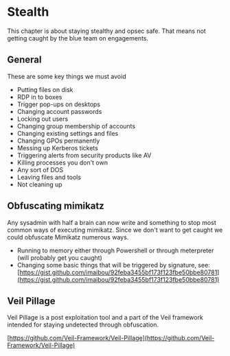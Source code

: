 # Stealth

This chapter is about staying stealthy and opsec safe. That means not getting caught by the blue team on engagements.

## General
These are some key things we must avoid

* Putting files on disk
* RDP in to boxes
* Trigger pop-ups on desktops
* Changing account passwords
* Locking out users
* Changing group membership of accounts
* Changing existing settings and files
* Changing GPOs permanently
* Messing up Kerberos tickets
* Triggering alerts from security products like AV
* Killing processes you don't own
* Any sort of DOS
* Leaving files and tools
* Not cleaning up


    



## Obfuscating mimikatz

Any sysadmin with half a brain can now write and something to stop most common ways of executing mimikatz. Since we don't want to get caught we could obfuscate Mimikatz numerous ways.

* Running to memory either through Powershell or through meterpreter \(will probably get you caught\)
* Changing some basic things that will be triggered by signature, see: [https://gist.github.com/imaibou/92feba3455bf173f123fbe50bbe80781](https://gist.github.com/imaibou/92feba3455bf173f123fbe50bbe80781)

## Veil Pillage

Veil Pillage is a post exploitation tool and a part of the Veil framework intended for staying undetected through obfuscation.

[https://github.com/Veil-Framework/Veil-Pillage](https://github.com/Veil-Framework/Veil-Pillage)

